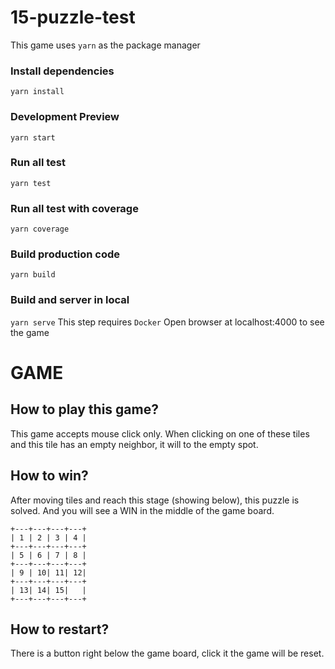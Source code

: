 # 15-puzzle-test

This game uses `yarn` as the package manager

### Install dependencies

`yarn install`

### Development Preview

`yarn start`

### Run all test

`yarn test`

### Run all test with coverage

`yarn coverage`

### Build production code

`yarn build`

### Build and server in local

`yarn serve`
This step requires `Docker`
Open browser at localhost:4000 to see the game

# GAME

## How to play this game?

This game accepts mouse click only. When clicking on one of these tiles and this tile has an empty neighbor, it will to the empty spot.

## How to win?

After moving tiles and reach this stage (showing below), this puzzle is solved.
And you will see a WIN in the middle of the game board.

```
+---+---+---+---+
| 1 | 2 | 3 | 4 |
+---+---+---+---+
| 5 | 6 | 7 | 8 |
+---+---+---+---+
| 9 | 10| 11| 12|
+---+---+---+---+
| 13| 14| 15|   |
+---+---+---+---+
```

## How to restart?

There is a button right below the game board, click it the game will be reset.
